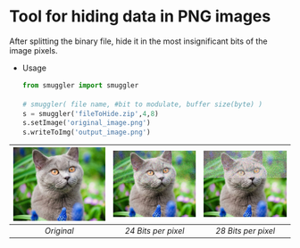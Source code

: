 # Tool for hiding data in PNG images

After splitting the binary file, hide it in the most insignificant bits of the image pixels.

* Usage

  ```python
  from smuggler import smuggler
  
  # smuggler( file name, #bit to modulate, buffer size(byte) )
  s = smuggler('fileToHide.zip',4,8)
  s.setImage('original_image.png')
  s.writeToImg('output_image.png')
  ```

  


| ![original.png](https://github.com/2012160085/smuggler/blob/main/Images/12bit_per_pixel.png?raw=true) | ![24bit_per_pixel.png](https://github.com/2012160085/smuggler/blob/main/Images/24bit_per_pixel.png?raw=true) | ![28bit_per_pixel.png](https://github.com/2012160085/smuggler/blob/main/Images/28bit_per_pixel.png?raw=true) |
| :----------------------------------------------------------: | :----------------------------------------------------------: | :----------------------------------------------------------: |
|                          *Original*                          |                     *24 Bits per pixel*                      |                     *28 Bits per pixel*                      |

